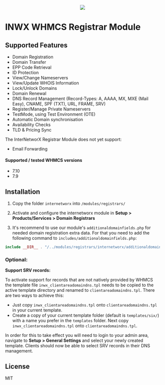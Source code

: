 <p align="center">
  <a href="https://www.inwx.com/en/" target="_blank">
    <img src="https://images.inwx.com/logos/inwx.png">
  </a>
</p>

INWX WHMCS Registrar Module
=========

## Supported Features

* Domain Registration
* Domain Transfer
* EPP Code Retrieval
* ID Protection
* View/Change Nameservers
* View/Update WHOIS Information
* Lock/Unlock Domains
* Domain Renewal
* DNS Record Management (Record-Types: A, AAAA, MX, MXE (Mail Easy), CNAME, SPF (TXT), URL, FRAME, SRV)
* Register/Manage Private Nameservers
* TestMode, using Test Environment (OTE)
* Automatic Domain synchronisation
* Availability Checks
* TLD & Pricing Sync

The InterNetworX Registrar Module does not yet support:

* Email Forwarding

#### Supported / tested WHMCS versions
* 7.10
* 7.9

## Installation
1. Copy the folder `internetworx` into `/modules/registrars/`

2. Activate and configure the internetworx module in 
**Setup > Products/Services > Domain Registrars**

3. It's recommend to use our module's `additionaldomainfields.php` for needed 
domain registration extra data. For that you need to add the following 
command to `includes/additionaldomainfields.php`:

```php
include __DIR__ . "/../modules/registrars/internetworx/additionaldomainfields.php";
```

### Optional:

**Support SRV records:**

To activate support for records that are not natively provided by WHMCS the
template file `inwx_clientareadomaindns.tpl` needs to be copied to the active
template directory and renamed to `clientareadomaindns.tpl`. There are two ways to achieve this:

* Just copy `inwx_clientareadomaindns.tpl` onto `clientareadomaindns.tpl` in your current template.
* Create a copy of your current template folder (default is `templates/six/`) with a name 
  you prefer in the `templates` folder. Next copy `inwx_clientareadomaindns.tpl` onto `clientareadomaindns.tpl`.

In order for this to take effect you will need to login to your admin area, 
navigate to **Setup > General Settings** and select your newly created template.
Clients should now be able to select SRV records in their DNS management.


License
----

MIT
